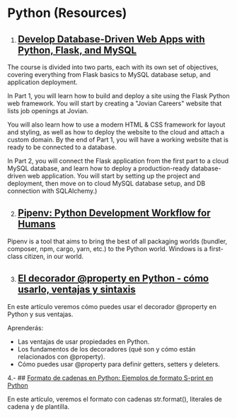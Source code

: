 # Python (Resources)

1. ## [Develop Database-Driven Web Apps with Python, Flask, and MySQL](https://www.freecodecamp.org/news/develop-database-driven-web-apps-with-python-flask-and-mysql/)

The course is divided into two parts, each with its own set of objectives, covering everything from Flask basics to MySQL database setup, and application deployment.

In Part 1, you will learn how to build and deploy a site using the Flask Python web framework. You will start by creating a "Jovian Careers" website that lists job openings at Jovian.

You will also learn how to use a modern HTML & CSS framework for layout and styling, as well as how to deploy the website to the cloud and attach a custom domain. By the end of Part 1, you will have a working website that is ready to be connected to a database.

In Part 2, you will connect the Flask application from the first part to a cloud MySQL database, and learn how to deploy a production-ready database-driven web application. You will start by setting up the project and deployment, then move on to cloud MySQL database setup, and DB connection with SQLAlchemy.)

2. ## [Pipenv: Python Development Workflow for Humans](https://github.com/pypa/pipenv#installation)

Pipenv is a tool that aims to bring the best of all packaging worlds (bundler, composer, npm, cargo, yarn, etc.) to the Python world. Windows is a first-class citizen, in our world.

3. ## [El decorador @property en Python - cómo usarlo, ventajas y sintaxis](https://www.freecodecamp.org/espanol/news/python-decorador-property/)

En este artículo veremos cómo puedes usar el decorador @property en Python y sus ventajas.

Aprenderás:

-   Las ventajas de usar propiedades en Python.
-   Los fundamentos de los decoradores (qué son y cómo están relacionados con @property).
-   Cómo puedes usar @property para definir getters, setters y deleters.

4.- ## [Formato de cadenas en Python: Ejemplos de formato S-print en Python](https://www.freecodecamp.org/espanol/news/formato-de-cadenas-en-python-ejemplos-de-formato-s-sprint-en-python)

En este artículo, veremos el formato con cadenas str.format(), literales de cadena y de plantilla.
